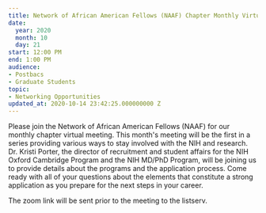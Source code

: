 ```yaml
---
title: Network of African American Fellows (NAAF) Chapter Monthly Virtual Meeting
date:
  year: 2020
  month: 10
  day: 21
start: 12:00 PM
end: 1:00 PM
audience:
- Postbacs
- Graduate Students
topic:
- Networking Opportunities
updated_at: 2020-10-14 23:42:25.000000000 Z
---
```

Please join the Network of African American Fellows (NAAF) for our
monthly chapter virtual meeting. This month's meeting will be the first
in a series providing various ways to stay involved with the NIH and
research. Dr. Kristi Porter, the director of recruitment and student
affairs for the NIH Oxford Cambridge Program and the NIH MD/PhD Program,
will be joining us to provide details about the programs and the
application process. Come ready with all of your questions about the
elements that constitute a strong application as you prepare for the
next steps in your career.

The zoom link will be sent prior to the meeting to the listserv.
